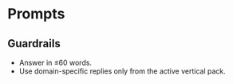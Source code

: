 # Prompts

## Guardrails
- Answer in ≤60 words.
- Use domain-specific replies only from the active vertical pack.
